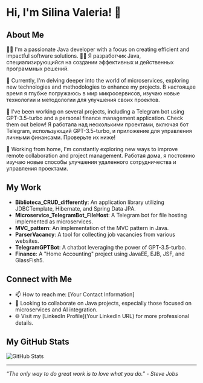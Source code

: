 # Hi, I'm Silina Valeria! 👋

## About Me
👩‍💻 I'm a passionate Java developer with a focus on creating efficient and impactful software solutions. 
👩‍💻 Я разработчик Java, специализирующийся на создании эффективных и действенных программных решений.

🌱 Currently, I'm delving deeper into the world of microservices, exploring new technologies and methodologies to enhance my projects. В настоящее время я глубже погружаюсь в мир микросервисов, изучаю новые технологии и методологии для улучшения своих проектов.

🤖 I've been working on several projects, including a Telegram bot using GPT-3.5-turbo and a personal finance management application. Check them out below!
Я работала над несколькими проектами, включая бот Telegram, использующий GPT-3.5-turbo, и приложение для управления личными финансами. Проверьте их ниже!

🏡 Working from home, I'm constantly exploring new ways to improve remote collaboration and project management. Работая дома, я постоянно изучаю новые способы улучшения удаленного сотрудничества и управления проектами.

## My Work
- **Biblioteca_CRUD_differently**: An application library utilizing JDBCTemplate, Hibernate, and Spring Data JPA.
- **Microservice_TelegramBot_FileHost**: A Telegram bot for file hosting implemented as microservices.
- **MVC_pattern**: An implementation of the MVC pattern in Java.
- **ParserVacancy**: A tool for collecting job vacancies from various websites.
- **TelegramGPTBot**: A chatbot leveraging the power of GPT-3.5-turbo.
- **Finance**: A "Home Accounting" project using JavaEE, EJB, JSF, and GlassFish5.

## Connect with Me
- 📫 How to reach me: [Your Contact Information]
- 👀 Looking to collaborate on Java projects, especially those focused on microservices and AI integration.
- 🌐 Visit my [LinkedIn Profile](Your LinkedIn URL) for more professional details.

## My GitHub Stats
![GitHub Stats](https://github-readme-stats.vercel.app/api?username=valkerik&show_icons=true)

---

*“The only way to do great work is to love what you do.” - Steve Jobs*


